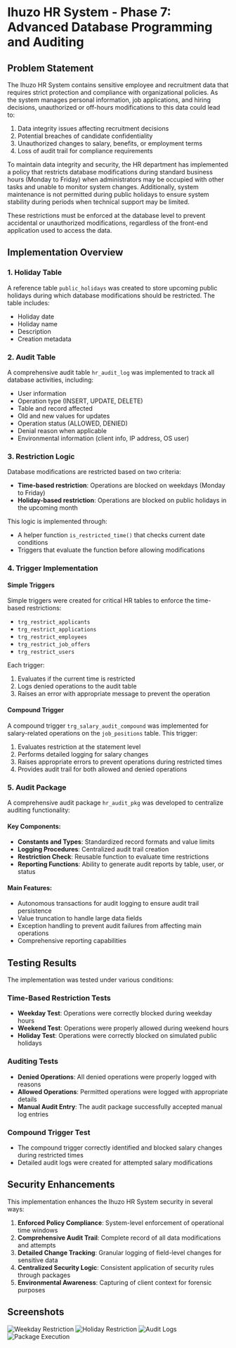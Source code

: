 # Ihuzo HR System - Phase 7: Advanced Database Programming and Auditing

## Problem Statement

The Ihuzo HR System contains sensitive employee and recruitment data that requires strict protection and compliance with organizational policies. As the system manages personal information, job applications, and hiring decisions, unauthorized or off-hours modifications to this data could lead to:

1. Data integrity issues affecting recruitment decisions
2. Potential breaches of candidate confidentiality
3. Unauthorized changes to salary, benefits, or employment terms
4. Loss of audit trail for compliance requirements

To maintain data integrity and security, the HR department has implemented a policy that restricts database modifications during standard business hours (Monday to Friday) when administrators may be occupied with other tasks and unable to monitor system changes. Additionally, system maintenance is not permitted during public holidays to ensure system stability during periods when technical support may be limited.

These restrictions must be enforced at the database level to prevent accidental or unauthorized modifications, regardless of the front-end application used to access the data.

## Implementation Overview

### 1. Holiday Table

A reference table `public_holidays` was created to store upcoming public holidays during which database modifications should be restricted. The table includes:

- Holiday date
- Holiday name
- Description
- Creation metadata

### 2. Audit Table

A comprehensive audit table `hr_audit_log` was implemented to track all database activities, including:

- User information
- Operation type (INSERT, UPDATE, DELETE)
- Table and record affected
- Old and new values for updates
- Operation status (ALLOWED, DENIED)
- Denial reason when applicable
- Environmental information (client info, IP address, OS user)

### 3. Restriction Logic

Database modifications are restricted based on two criteria:

- **Time-based restriction**: Operations are blocked on weekdays (Monday to Friday)
- **Holiday-based restriction**: Operations are blocked on public holidays in the upcoming month

This logic is implemented through:

- A helper function `is_restricted_time()` that checks current date conditions
- Triggers that evaluate the function before allowing modifications

### 4. Trigger Implementation

#### Simple Triggers

Simple triggers were created for critical HR tables to enforce the time-based restrictions:

- `trg_restrict_applicants`
- `trg_restrict_applications`
- `trg_restrict_employees`
- `trg_restrict_job_offers`
- `trg_restrict_users`

Each trigger:

1. Evaluates if the current time is restricted
2. Logs denied operations to the audit table
3. Raises an error with appropriate message to prevent the operation

#### Compound Trigger

A compound trigger `trg_salary_audit_compound` was implemented for salary-related operations on the `job_positions` table. This trigger:

1. Evaluates restriction at the statement level
2. Performs detailed logging for salary changes
3. Raises appropriate errors to prevent operations during restricted times
4. Provides audit trail for both allowed and denied operations

### 5. Audit Package

A comprehensive audit package `hr_audit_pkg` was developed to centralize auditing functionality:

#### Key Components:

- **Constants and Types**: Standardized record formats and value limits
- **Logging Procedures**: Centralized audit trail creation
- **Restriction Check**: Reusable function to evaluate time restrictions
- **Reporting Functions**: Ability to generate audit reports by table, user, or status

#### Main Features:

- Autonomous transactions for audit logging to ensure audit trail persistence
- Value truncation to handle large data fields
- Exception handling to prevent audit failures from affecting main operations
- Comprehensive reporting capabilities

## Testing Results

The implementation was tested under various conditions:

### Time-Based Restriction Tests

- **Weekday Test**: Operations were correctly blocked during weekday hours
- **Weekend Test**: Operations were properly allowed during weekend hours
- **Holiday Test**: Operations were correctly blocked on simulated public holidays

### Auditing Tests

- **Denied Operations**: All denied operations were properly logged with reasons
- **Allowed Operations**: Permitted operations were logged with appropriate details
- **Manual Audit Entry**: The audit package successfully accepted manual log entries

### Compound Trigger Test

- The compound trigger correctly identified and blocked salary changes during restricted times
- Detailed audit logs were created for attempted salary modifications

## Security Enhancements

This implementation enhances the Ihuzo HR System security in several ways:

1. **Enforced Policy Compliance**: System-level enforcement of operational time windows
2. **Comprehensive Audit Trail**: Complete record of all data modifications and attempts
3. **Detailed Change Tracking**: Granular logging of field-level changes for sensitive data
4. **Centralized Security Logic**: Consistent application of security rules through packages
5. **Environmental Awareness**: Capturing of client context for forensic purposes

## Screenshots

![Weekday Restriction](./screenshots/weekday_restriction.png)
![Holiday Restriction](./screenshots/holiday_restriction.png)
![Audit Logs](./screenshots/audit_logs.png)
![Package Execution](./screenshots/package_execution.png)

